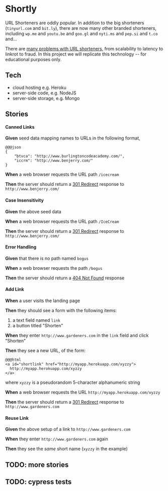 # Shortly

URL Shorteners are oddly popular. In addition to the big shorteners (`tinyurl.com` and `bit.ly`), there are now many other branded shorteners, including `wp.me` and `youtu.be` and `goo.gl` and `nyti.ms` and `pep.si` and `t.co` and...

There are [many problems with URL shorteners](https://en.wikipedia.org/wiki/URL_shortening##Shortcomings), from scalability to latency to linkrot to fraud. In this project we will replicate this technology -- for educational purposes only.

## Tech

* cloud hosting e.g. Heroku
* server-side code, e.g. NodeJS
* server-side storage, e.g. Mongo 

## Stories

<!--BOX-->

#### Canned Links

**Given** seed data mapping names to URLs in the following format,

    @@@json
    {
        "btvca": "http://www.burlingtoncodeacademy.com/",
        "iccrm": "http://www.benjerry.com/"
    }

**When** a web browser requests the URL path `/icecream`

**Then** the server should return a [301 Redirect](https://en.wikipedia.org/wiki/List_of_HTTP_status_codes##3xx_Redirection) response to `http://www.benjerry.com/`

<!--/BOX-->
<!--BOX-->

#### Case Insensitivity

**Given** the above seed data

**When** a web browser requests the URL path `/IceCream`

**Then** the server should return a [301 Redirect](https://en.wikipedia.org/wiki/List_of_HTTP_status_codes##3xx_Redirection) response to `http://www.benjerry.com/`

<!--/BOX-->
<!--BOX-->

#### Error Handling

**Given** that there is no path named `bogus`

**When** a web browser requests the path `/bogus`

**Then** the server should return a [404 Not Found](https://en.wikipedia.org/wiki/HTTP_404) response

<!--/BOX-->
<!--BOX-->

#### Add Link

**When** a user visits the landing page

**Then** they should see a form with the following items:
1. a text field named `link`
2. a button titled "Shorten"

**When** they enter `http://www.gardeners.com` in the `link` field and click "Shorten"

**Then** they see a new URL, of the form:

    @@@html
    <a id="shortlink" href="http://myapp.herokuapp.com/xyzzy">
      http://myapp.herokuapp.com/xyzzy
    </a>

where `xyzzy` is a pseudorandom 5-character alphanumeric string

**When** a web browser requests the URL `http://myapp.herokuapp.com/xyzzy` 

**Then** the server should return a [301 Redirect](https://en.wikipedia.org/wiki/List_of_HTTP_status_codes##3xx_Redirection) response to `http://www.gardeners.com`

<!--/BOX-->
<!--BOX-->

#### Reuse Link

**Given** the above setup of a link to `http://www.gardeners.com`

**When** they enter `http://www.gardeners.com` again

**Then** they see the *same* short name (`xyzzy` in the example)

<!--/BOX-->

## TODO: more stories

## TODO: cypress tests


